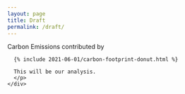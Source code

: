 ```yaml
---
layout: page
title: Draft
permalink: /draft/
---
```


<div class="posts">
  <article class="post">
    <div class="entry">
    <p>
      Carbon Emissions contributed by

      {% include 2021-06-01/carbon-footprint-donut.html %}

      This will be our analysis.
      </p>
    </div>

  </article>
</div>
